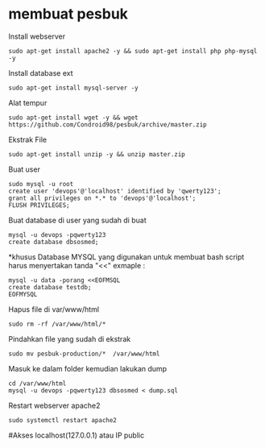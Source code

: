 # membuat pesbuk

Install webserver
```
sudo apt-get install apache2 -y && sudo apt-get install php php-mysql -y
```

Install database ext
```
sudo apt-get install mysql-server -y 
```

Alat tempur
```
sudo apt-get install wget -y && wget https://github.com/Condroid98/pesbuk/archive/master.zip
```

Ekstrak File
```
sudo apt-get install unzip -y && unzip master.zip
```

Buat user
```
sudo mysql -u root 
create user 'devops'@'localhost' identified by 'qwerty123';
grant all privileges on *.* to 'devops'@'localhost';
FLUSH PRIVILEGES;
```

Buat database di user yang sudah di buat
```
mysql -u devops -pqwerty123
create database dbsosmed;
```

*khusus Database MYSQL yang digunakan untuk membuat bash script harus menyertakan tanda "<<" exmaple :
```
mysql -u data -porang <<EOFMSQL
create database testdb;
EOFMYSQL
```

Hapus file di var/www/html
```
sudo rm -rf /var/www/html/*
```

Pindahkan file yang sudah di ekstrak
```
sudo mv pesbuk-production/*  /var/www/html
````

Masuk ke dalam folder kemudian lakukan dump
```
cd /var/www/html
mysql -u devops -pqwerty123 dbsosmed < dump.sql
```

Restart webserver apache2
```
sudo systemctl restart apache2
```

#Akses localhost(127.0.0.1) atau IP public
